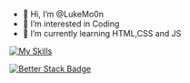 - 👋 Hi, I’m @LukeMo0n
- 👀 I’m interested in Coding
- 🌱 I’m currently learning HTML,CSS and JS

[![My Skills](https://skillicons.dev/icons?i=js,html,css,react&theme=dark&perline=3)](https://skillicons.dev)


[![Better Stack Badge](https://uptime.betterstack.com/status-badges/v3/monitor/10eor.svg)](https://uptime.betterstack.com/?utm_source=status_badge)
